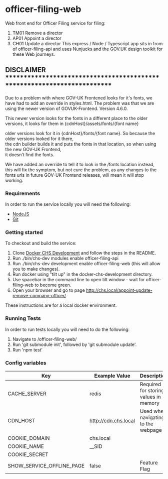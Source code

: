 # officer-filing-web
Web front end for Officer Filing service for filing:
1. TM01 Remove a director
2. AP01 Appoint a director
3. CH01 Update a director
This express / Node / Typescript app sits in from of officer-filing-api and uses Nunjucks and the GOV.UK design toolkit for these Web journeys.

## DISCLAIMER ***********************************************************************
Due to a problem with where GOV-UK Frontened looks for it's fonts, we have had to add an override
in styles.html.
The problem was that we are using the newer version of GOVUK-Frontend. Version 4.6.0.

This newer version looks for the fonts in a different place to the older versions, it looks for them 
in {cdnHost}/assets/fonts/{font name}

older versions look for it in {cdnHost}/fonts/{font name}. So because the older versions looked for it there,  
the cdn builder builds it and puts the fonts in that location, so when using the new GOV-UK Frontend,  
it doesn’t find the fonts.

We have added an override to tell it to look in the /fonts location instead, this will fix the symptom, 
but not cure the problem, as any changes to the fonts urls in future GOV-UK Frontend releases, 
will mean it will stop working.

### Requirements

In order to run the service locally you will need the following:

- [NodeJS](https://nodejs.org/en/)
- [Git](https://git-scm.com/downloads)

### Getting started

To checkout and build the service:
1. Clone [Docker CHS Development](https://github.com/companieshouse/docker-chs-development) and follow the steps in the README. 
2. Run ./bin/chs-dev modules enable officer-filing-api
3. Run ./bin/chs-dev development enable officer-filing-web (this will allow you to make changes).
4. Run docker using "tilt up" in the docker-chs-development directory.
5. Use spacebar in the command line to open tilt window - wait for officer-filing-web to become green.
6. Open your browser and go to page http://chs.local/appoint-update-remove-company-officer/

These instructions are for a local docker environment.

### Running Tests
In order to run tests locally you will need to do the following:
1. Navigate to /officer-filing-web/
2. Run 'git submodule init', followed by 'git submodule update'.
3. Run 'npm test'

### Config variables

Key             | Example Value   | Description
----------------|---------------- |------------------------------------
CACHE_SERVER | redis               | Required for storing values in memory
CDN_HOST     | http://cdn.chs.local | Used when navigating to the webpage
COOKIE_DOMAIN| chs.local |
COOKIE_NAME  |__SID |
COOKIE_SECRET | 
SHOW_SERVICE_OFFLINE_PAGE | false | Feature Flag
